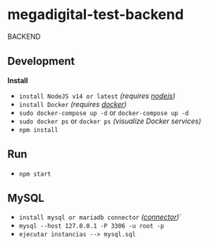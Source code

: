 # megadigital-test-backend
BACKEND

## Development
**Install**
- `install NodeJS v14 or latest` *(requires [nodejs](https://nodejs.org/es/))*
- `install Docker` *(requires [docker](https://www.docker.com/get-started))*
- `sudo docker-compose up -d` or `docker-compose up -d`
- `sudo docker ps` or `docker ps` *(visualize Docker services)*
- `npm install`

## Run
- `npm start`

## MySQL
- `install mysql or mariadb connector` *([connector](https://mariadb.com/kb/es/acerca-de-mariadb-connectorj/))*`
- `mysql --host 127.0.0.1 -P 3306 -u root -p`
- `ejecutar instancias --> mysql.sql`